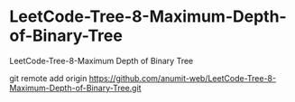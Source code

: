 # LeetCode-Tree-8-Maximum-Depth-of-Binary-Tree
LeetCode-Tree-8-Maximum Depth of Binary Tree

git remote add origin https://github.com/anumit-web/LeetCode-Tree-8-Maximum-Depth-of-Binary-Tree.git

